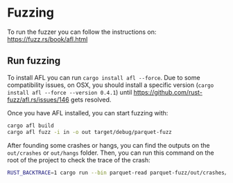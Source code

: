 # Fuzzing

To run the fuzzer you can follow the instructions on: https://fuzz.rs/book/afl.html

## Run fuzzing

To install AFL you can run `cargo install afl --force`. Due to some compatibility issues, on OSX, you should install a specific version (`cargo install afl --force --version 0.4.1`) until https://github.com/rust-fuzz/afl.rs/issues/146 gets resolved.

Once you have AFL installed, you can start fuzzing with:

```bash
cargo afl build
cargo afl fuzz -i in -o out target/debug/parquet-fuzz
```

After founding some crashes or hangs, you can find the outputs on the `out/crashes` or `out/hangs` folder.
Then, you can run this command on the root of the project to check the trace of the crash:


```bash
RUST_BACKTRACE=1 cargo run --bin parquet-read parquet-fuzz/out/crashes/{filename}
```